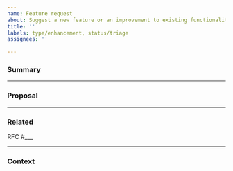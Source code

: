 ```yaml
---
name: Feature request
about: Suggest a new feature or an improvement to existing functionality
title: ''
labels: type/enhancement, status/triage
assignees: ''

---
```


### Summary
<!-- Please describe the feature and why it matters. -->



---

### Proposal
<!-- How do you think the feature should be implemented? -->



---

### Related
<!-- If this feature addresses an RFC, please provide the RFC number below. -->

RFC #___

---

### Context
<!-- Add any other context that may help. -->

